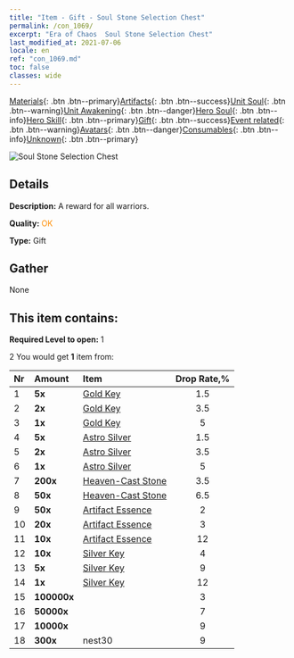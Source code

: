 ```yaml
---
title: "Item - Gift - Soul Stone Selection Chest"
permalink: /con_1069/
excerpt: "Era of Chaos  Soul Stone Selection Chest"
last_modified_at: 2021-07-06
locale: en
ref: "con_1069.md"
toc: false
classes: wide
---
```

 [Materials](/Items/){: .btn .btn--primary}[Artifacts](/Items/Artifacts/){: .btn .btn--success}[Unit Soul](/Items/UnitSoul/){: .btn .btn--warning}[Unit Awakening](/Items/UnitAwakening/){: .btn .btn--danger}[Hero Soul](/Items/HeroSoul/){: .btn .btn--info}[Hero Skill](/Items/HeroSkill/){: .btn .btn--primary}[Gift](/Items/Gift/){: .btn .btn--success}[Event related](/Items/Events/){: .btn .btn--warning}[Avatars](/Items/Avatars/){: .btn .btn--danger}[Consumables](/Items/Consumables/){: .btn .btn--info}[Unknown](/Items/Unknown/){: .btn .btn--primary}

 ![Soul Stone Selection Chest](/images/t/i_613001.png)

## Details
 **Description:** A reward for all warriors.

 **Quality:** <span style="color: #FF8C00">OK</span>

 **Type:** Gift

## Gather

  None

## This item contains:

 **Required Level to open:** 1

 2 You would get **1** item  from:

  | Nr | Amount |     Item    | Drop Rate,% |
  |:---|:-------|:------------|:---------:|
  | 1 |  **5x** | [Gold Key](/Items/con_783/) | 1.5 | 
  | 2 |  **2x** | [Gold Key](/Items/con_783/) | 3.5 | 
  | 3 |  **1x** | [Gold Key](/Items/con_783/) | 5 | 
  | 4 |  **5x** | [Astro Silver](/Items/con_969/) | 1.5 | 
  | 5 |  **2x** | [Astro Silver](/Items/con_969/) | 3.5 | 
  | 6 |  **1x** | [Astro Silver](/Items/con_969/) | 5 | 
  | 7 |  **200x** | [Heaven-Cast Stone](/Items/art_188/) | 3.5 | 
  | 8 |  **50x** | [Heaven-Cast Stone](/Items/art_188/) | 6.5 | 
  | 9 |  **50x** | [Artifact Essence](/Items/con_761/) | 2 | 
  | 10 |  **20x** | [Artifact Essence](/Items/con_761/) | 3 | 
  | 11 |  **10x** | [Artifact Essence](/Items/con_761/) | 12 | 
  | 12 |  **10x** | [Silver Key](/Items/con_693/) | 4 | 
  | 13 |  **5x** | [Silver Key](/Items/con_693/) | 9 | 
  | 14 |  **1x** | [Silver Key](/Items/con_693/) | 12 | 
  | 15 |  **100000x** | <i class="fas fa-coins"/> | 3 | 
  | 16 |  **50000x** | <i class="fas fa-coins"/> | 7 | 
  | 17 |  **10000x** | <i class="fas fa-coins"/> | 9 | 
  | 18 |  **300x** | nest30 | 9 | 
